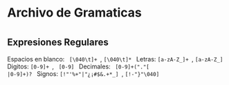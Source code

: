 # Archivo de Gramaticas <h1> 

Expresiones Regulares
-------
Espacios en blanco: <code> [\040\t]+ </code>, <code>[\040\t]* </code>
Letras: <code>[a-zA-Z_]+ </code>, <code>[a-zA-Z_]</code>
Digitos: <code>[0-9]+ </code>, <code> [0-9] </code>
Decimales: <code> [0-9]+("."[  |0-9]+)? </code>
Signos: <code>[!\"\'%+"|"¿¡#$&.+*_] </code>, <code>[!-"}"\040] </code>
